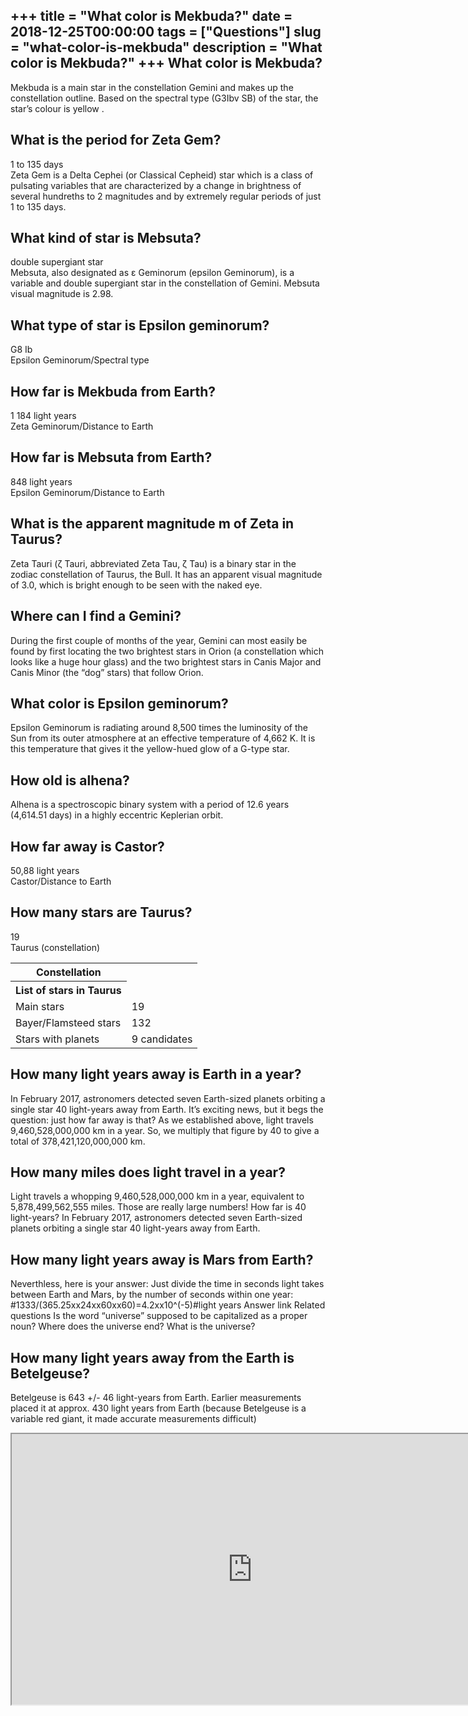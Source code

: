 +++
title = "What color is Mekbuda?"
date = 2018-12-25T00:00:00
tags = ["Questions"]
slug = "what-color-is-mekbuda"
description = "What color is Mekbuda?"
+++
What color is Mekbuda?
----------------------

Mekbuda is a main star in the constellation Gemini and makes up the constellation outline. Based on the spectral type (G3Ibv SB) of the star, the star’s colour is yellow .

What is the period for Zeta Gem?
--------------------------------

1 to 135 days  
Zeta Gem is a Delta Cephei (or Classical Cepheid) star which is a class of pulsating variables that are characterized by a change in brightness of several hundreths to 2 magnitudes and by extremely regular periods of just 1 to 135 days.

What kind of star is Mebsuta?
-----------------------------

double supergiant star  
Mebsuta, also designated as ε Geminorum (epsilon Geminorum), is a variable and double supergiant star in the constellation of Gemini. Mebsuta visual magnitude is 2.98.

What type of star is Epsilon geminorum?
---------------------------------------

G8 Ib  
Epsilon Geminorum/Spectral type

How far is Mekbuda from Earth?
------------------------------

1 184 light years  
Zeta Geminorum/Distance to Earth

How far is Mebsuta from Earth?
------------------------------

848 light years  
Epsilon Geminorum/Distance to Earth

What is the apparent magnitude m of Zeta in Taurus?
---------------------------------------------------

Zeta Tauri (ζ Tauri, abbreviated Zeta Tau, ζ Tau) is a binary star in the zodiac constellation of Taurus, the Bull. It has an apparent visual magnitude of 3.0, which is bright enough to be seen with the naked eye.

Where can I find a Gemini?
--------------------------

During the first couple of months of the year, Gemini can most easily be found by first locating the two brightest stars in Orion (a constellation which looks like a huge hour glass) and the two brightest stars in Canis Major and Canis Minor (the “dog” stars) that follow Orion.

What color is Epsilon geminorum?
--------------------------------

Epsilon Geminorum is radiating around 8,500 times the luminosity of the Sun from its outer atmosphere at an effective temperature of 4,662 K. It is this temperature that gives it the yellow-hued glow of a G-type star.

How old is alhena?
------------------

Alhena is a spectroscopic binary system with a period of 12.6 years (4,614.51 days) in a highly eccentric Keplerian orbit.

How far away is Castor?
-----------------------

50,88 light years  
Castor/Distance to Earth

How many stars are Taurus?
--------------------------

19  
Taurus (constellation)

<table><tr><th>Constellation</th></tr><tr><th>List of stars in Taurus</th></tr><tr><td>Main stars</td><td>19</td></tr><tr><td>Bayer/Flamsteed stars</td><td>132</td></tr><tr><td>Stars with planets</td><td>9 candidates</td></tr></table>

How many light years away is Earth in a year?
---------------------------------------------

In February 2017, astronomers detected seven Earth-sized planets orbiting a single star 40 light-years away from Earth. It’s exciting news, but it begs the question: just how far away is that? As we established above, light travels 9,460,528,000,000 km in a year. So, we multiply that figure by 40 to give a total of 378,421,120,000,000 km.

How many miles does light travel in a year?
-------------------------------------------

Light travels a whopping 9,460,528,000,000 km in a year, equivalent to 5,878,499,562,555 miles. Those are really large numbers! How far is 40 light-years? In February 2017, astronomers detected seven Earth-sized planets orbiting a single star 40 light-years away from Earth.

How many light years away is Mars from Earth?
---------------------------------------------

Neverthless, here is your answer: Just divide the time in seconds light takes between Earth and Mars, by the number of seconds within one year: #1333/(365.25xx24xx60xx60)=4.2xx10^(-5)#light years Answer link Related questions Is the word “universe” supposed to be capitalized as a proper noun? Where does the universe end? What is the universe?

How many light years away from the Earth is Betelgeuse?
-------------------------------------------------------

Betelgeuse is 643 +/- 46 light-years from Earth. Earlier measurements placed it at approx. 430 light years from Earth (because Betelgeuse is a variable red giant, it made accurate measurements difficult)

<iframe allow="accelerometer; autoplay; clipboard-write; encrypted-media; gyroscope; picture-in-picture" allowfullscreen="" class="__youtube_prefs__  epyt-is-override  no-lazyload" data-no-lazy="1" data-origheight="433" data-origwidth="770" data-skipgform_ajax_framebjll="" height="433" id="_ytid_76739" loading="lazy" src="https://www.youtube.com/embed/SbXNmVsp_t8?enablejsapi=1&autoplay=0&cc_load_policy=0&cc_lang_pref=&iv_load_policy=1&loop=0&modestbranding=0&rel=1&fs=1&playsinline=0&autohide=2&theme=dark&color=red&controls=1&" title="YouTube player" width="770"></iframe>